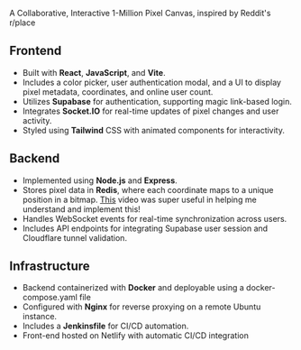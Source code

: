A Collaborative, Interactive 1-Million Pixel Canvas, inspired by Reddit's r/place
## Frontend
- Built with **React**, **JavaScript**, and **Vite**.
- Includes a color picker, user authentication modal, and a UI to display pixel metadata, coordinates, and online user count.
- Utilizes **Supabase** for authentication, supporting magic link-based login.
- Integrates **Socket.IO** for real-time updates of pixel changes and user activity.
- Styled using **Tailwind** CSS with animated components for interactivity.

## Backend
- Implemented using **Node.js** and **Express**.
- Stores pixel data in **Redis**, where each coordinate maps to a unique position in a bitmap. [This](https://www.youtube.com/watch?v=oj8LdJQjhJo&ab_channel=Redis) video was super useful in helping me understand and implement this!
- Handles WebSocket events for real-time synchronization across users.
- Includes API endpoints for integrating Supabase user session and Cloudflare tunnel validation.

## Infrastructure
- Backend containerized with **Docker** and deployable using a docker-compose.yaml file
- Configured with **Nginx** for reverse proxying on a remote Ubuntu instance.
- Includes a **Jenkinsfile** for CI/CD automation.
- Front-end hosted on Netlify with automatic CI/CD integration